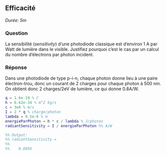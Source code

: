 ## Efficacité

*Durée: 5m*

### Question

La sensibilité (*sensitivity*) d’une photodiode classique est d’environ 1 A par Watt de lumière dans le visible.  Justifiez pourquoi c’est le cas par un calcul du nombre d’électrons par photon incident.

### Réponse

Dans une photodiode de type p-i-n, chaque photon donne lieu à une paire électron-trou, donc un courant de 2 charges pour chaque photon à 500 nm. On obtient donc 2 charges/2eV de lumière, ce qui donne 0.8A/W.   

```matlab
q = 1.6e-19 % C
h = 6.62e-34 % m^2 kg/s 
c = 3e8 % m/s
I = 2 * q % charge/photon
lambda = 0.5e-6 % m
energieParPhoton = h * c / lambda % J/photon
radiantSensitivity = I / energieParPhoton %% A/W

%% Output:
%% radiantSensitivity =
%%
%%    0.8056
```



